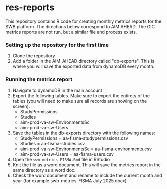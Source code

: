 # res-reports

This repository contains R code for creating monthly metrics reports for the SWB platform. The directions below correspond to AIM AHEAD. 
The GIC metrics reports are not run, but a similar file and process exists. 

### Setting up the repository for the first time
1. Clone the repository
2. Add a folder in the AIM-AHEAD directory called "db-exports". This is where you will save the exported data from dynamoDB every month.

### Running the metrics report
1. Navigate to dynamoDB in the main account
2. Export the following tables. Make sure to export the entirety of the tables (you will need to make sure all records are showing on the screen).
   - StudyPermissions
   - Studies
   - aim-prod-va-sw-EnvironmentsSc
   - aim-prod-va-sw-Users
3. Save the tables in the db-exports directory with the following names:
   - StudyPermissions = aa-fisma-studypermissions.csv
   - Studies = aa-fisma-studies.csv
   - aim-prod-va-sw-EnvironmentsSc = aa-fisma-environments.csv
   - aim-prod-va-sw-Users = aa-fisma-users.csv
4. Open the  `swb-metrics-FISMA.Rmd` file in RStudio
5. Knit the file as a word document. This will save the metrics report in the same directory as a word doc.
6. Check the word document and rename to include the current month and year (for example swb-metrics-FISMA July 2025.docx)
